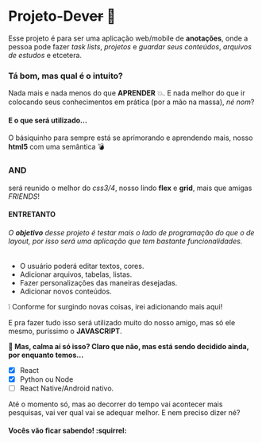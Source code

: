 # Projeto-Dev~~er~~ :bookmark_tabs:
Esse projeto é para ser uma aplicação web/mobile de **anotações**, onde a pessoa pode fazer *task lists*, *projetos* e *guardar seus 
conteúdos*, *arquivos de estudos* e etcetera.

### Tá bom, mas qual é o intuito? 
Nada mais e nada menos do que **APRENDER** :boom:. E nada melhor do que ir colocando seus conhecimentos em prática (por a mão na massa), *né nom*? 

#### E o que será utilizado...
O básiquinho para sempre está se aprimorando e aprendendo mais, nosso **html5** com uma semântica :bomb:
### AND
será reunido o melhor do *css3/4*, nosso lindo **flex** e **grid**, mais que amigas *FRIENDS*! 
#### ENTRETANTO
###### O **objetivo** desse projeto é testar mais o lado de programação do que o de layout, por isso será uma aplicação que tem bastante funcionalidades.
- O usuário poderá editar textos, cores.
- Adicionar arquivos, tabelas, listas.
- Fazer personalizações das maneiras desejadas.
- Adicionar novos conteúdos.

:grey_exclamation: Conforme for surgindo novas coisas, irei adicionando mais aqui!

E pra fazer tudo isso será utilizado muito do nosso amigo, mas só ele mesmo, puríssimo o **JAVASCRIPT**. 

**:gem: Mas, calma aí só isso? Claro que não, mas está sendo decidido ainda, por enquanto temos...**
- [x] React
- [x] Python ou Node
- [ ] React Native/Android nativo.

Até o momento só, mas ao decorrer do tempo vai acontecer mais pesquisas, vai ver qual vai se adequar melhor. E nem preciso dizer né?
#### Vocês vão ficar sabendo! :squirrel: 
